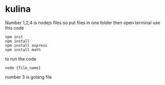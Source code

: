 # kulina

Number 1,2,4 is nodejs files so put files in one folder then open terminal
use this code
```
npm init
npm install
npm install express
npm install math

```

to run the code 

```
node {file_name}

```

number 3 is golang file
